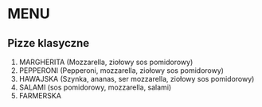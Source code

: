 # MENU

## Pizze klasyczne
1. MARGHERITA (Mozzarella, ziołowy sos pomidorowy)
2. PEPPERONI (Pepperoni, mozzarella,  ziołowy sos pomidorowy)
3. HAWAJSKA (Szynka, ananas, ser mozzarella, ziołowy sos pomidorowy)
4. SALAMI (sos pomidorowy, mozzarella, salami)
5. FARMERSKA
